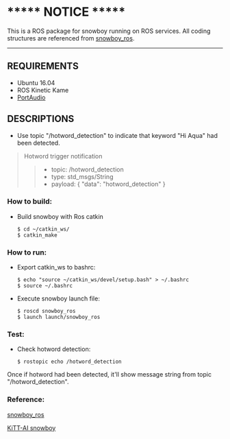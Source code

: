 # ***** NOTICE *****
This is a ROS package for snowboy running on ROS services. All coding structures are referenced from [snowboy_ros](https://github.com/tue-robotics/snowboy_ros).

------

## REQUIREMENTS
- Ubuntu 16.04
- ROS Kinetic Kame
- [PortAudio](http://www.portaudio.com/)

## DESCRIPTIONS
- Use topic "/hotword_detection" to indicate that keyword "Hi Aqua" had been detected.

> Hotword trigger notification
> > * topic: /hotword_detection
> > * type: std_msgs/String
> > * payload: {
> >  "data": "hotword_detection"
> >  }

### How to build:
- Build snowboy with Ros catkin

  ```
  $ cd ~/catkin_ws/
  $ catkin_make
  ```

### How to run:
- Export catkin_ws to bashrc:

  ```
  $ echo "source ~/catkin_ws/devel/setup.bash" > ~/.bashrc
  $ source ~/.bashrc
  ```

- Execute snowboy launch file:

  ```
  $ roscd snowboy_ros
  $ launch launch/snowboy_ros
  ```

### Test:

- Check hotword detection:

  ```
  $ rostopic echo /hotword_detection
  ```

Once if hotword had been detected, it'll show message string from topic "/hotword_detection".

### Reference:

[snowboy_ros](https://github.com/tue-robotics/snowboy_ros)

[KiTT-AI snowboy](https://github.com/Kitt-AI/snowboy)

